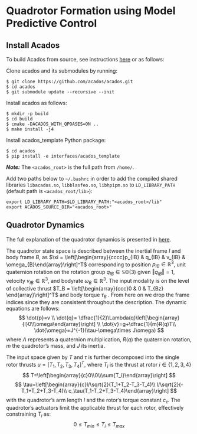 # Quadrotor Formation using Model Predictive Control

## Install Acados
To build Acados from source, see instructions [here](https://docs.acados.org/python_interface/index.html) or as follows:

Clone acados and its submodules by running:
```
$ git clone https://github.com/acados/acados.git
$ cd acados
$ git submodule update --recursive --init
```

Install acados as follows:

```
$ mkdir -p build
$ cd build
$ cmake -DACADOS_WITH_QPOASES=ON ..
$ make install -j4
```

Install acados_template Python package:
```
$ cd acados
$ pip install -e interfaces/acados_template
```
***Note:*** The ```<acados_root>``` is the full path from ```/home/```.

Add two paths below to ```~/.bashrc``` in order to add the compiled shared libraries ```libacados.so```, ```libblasfeo.so```, ```libhpipm.so``` to ```LD_LIBRARY_PATH``` (default path is ```<acados_root/lib>```):

```
export LD_LIBRARY_PATH=$LD_LIBRARY_PATH:"<acados_root>/lib"
export ACADOS_SOURCE_DIR="<acados_root>"
```

## Quadrotor Dynamics 
The full explanation of the quadrotor dynamics is presented in [here](https://rpg.ifi.uzh.ch/docs/ScienceRobotics21_Foehn.pdf).

The quadrotor state space is described between the inertial frame $I$ and body frame $B$, as $\xi = \left[\begin{array}{cccc}p_{IB} & q_{IB} & v_{IB} & \omega_{B}\end{array}\right]^T$ corresponding to position $p_{IB} ∈ \mathbb{R}^3$, unit quaternion rotation on the rotation group $q_{IB} \in \mathbb{SO}(3)$ given $\left\Vert q_{IB}\right\Vert = 1$, velocity $v_{IB} \in \mathbb{R}^3$, and bodyrate $\omega_B \in \mathbb{R}^3$. The input modality is on the level of collective thrust $T_B = \left[\begin{array}{ccc}0 & 0 & T_{Bz} \end{array}\right]^T$ and body torque $\tau_B$ . From here on we drop the frame indices since they are consistent throughout the description. The dynamic equations are follows:
$$
\dot{p}=v \\
\dot{q}= \dfrac{1}{2}\Lambda(q)\left[\begin{array}{l}0\\\omega\end{array}\right] \\
\dot{v}=g+\dfrac{1}{m}R(q)T\\
\dot{\omega}=J^{-1}(\tau-\omega\times J\omega)
$$
where $\Lambda$ represents a quaternion multiplication, $R(q)$ the quaternion rotation, $m$ the quadrotor’s mass, and $J$ its inertia.

The input space given by $T$ and $\tau$ is further decomposed into the single rotor thrusts $u =\left[T_1, T_2, T_3, T_4\right]^T$, where $T_i$ is the thrust at rotor $i \in \{1, 2, 3, 4\}$
$$
T=\left[\begin{array}{c}0\\0\\\sum{T_i}\end{array}\right]
$$
$$
\tau=\left[\begin{array}{c}l/\sqrt{2}(T_1+T_2-T_3-T_4)\\
                           l/\sqrt{2}(-T_1+T_2+T_3-T_4)\\
                           c_\tau(T_1-T_2+T_3-T_4)\end{array}\right]
$$
with the quadrotor’s arm length $l$ and the rotor’s torque constant $c_\tau$. The quadrotor’s actuators limit the applicable thrust for each rotor, effectively constraining $T_i$ as:
$$
0\leq T_{min} \leq T_i \leq T_{max}
$$